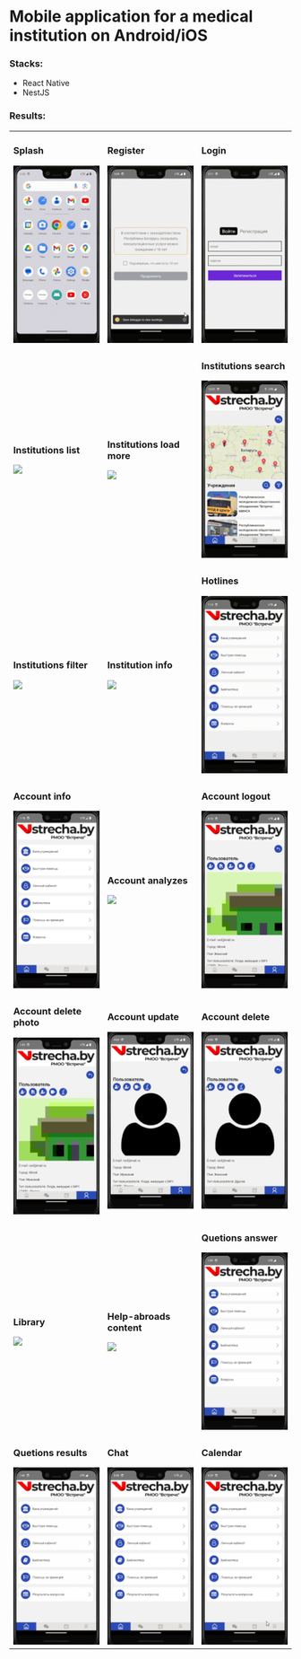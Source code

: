 <h1>Mobile application for a medical institution on Android/iOS</h1>

<h3>Stacks:</h3>
<ul>
	<li>React Native</li>
	<li>NestJS</li>
</ul>

<h3>Results:</h3>

<table>
	<tr>
		<td>
			<h3>Splash</h3>
			<img src="gif-results/start/splash-screen.gif">
		</td>
		<td>
			<h3>Register</h3>
			<img src="gif-results/start/register.gif">
		</td>
		<td>
			<h3>Login</h3>
			<img src="gif-results/start/login.gif">
		</td>
	</tr>
	<tr>
		<td>
			<h3>Institutions list</h3>
			<img src="gif-results/institutions/institutions-list.gif">
		</td>
		<td>
			<h3>Institutions load more</h3>
			<img src="gif-results/institutions/institutions-load-more.gif">
		</td>
		<td>
			<h3>Institutions search</h3>
			<img src="gif-results/institutions/institutions-search.gif">
		</td>
	</tr>
	<tr>
		<td>
			<h3>Institutions filter</h3>
			<img src="gif-results/institutions/institutions-filter.gif">
		</td>
		<td>
			<h3>Institution info</h3>
			<img src="gif-results/institutions/institution-info.gif">
		</td>
		<td>
			<h3>Hotlines</h3>
			<img src="gif-results/hotlines/hotlines.gif">
		</td>
	</tr>
	<tr>
		<td>
			<h3>Account info</h3>
			<img src="gif-results/account/account-info.gif">
		</td>
		<td>
			<h3>Account analyzes</h3>
			<img src="gif-results/account/account-analyzes.gif">
		</td>
		<td>
			<h3>Account logout</h3>
			<img src="gif-results/account/account-logout.gif">
		</td>
	</tr>
	<tr>
		<td>
			<h3>Account delete photo</h3>
			<img src="gif-results/account/account-delete-photo.gif">
		</td>
		<td>
			<h3>Account update</h3>
			<img src="gif-results/account/account-update.gif">
		</td>
		<td>
			<h3>Account delete</h3>
			<img src="gif-results/account/account-delete.gif">
		</td>
	</tr>
	<tr>
		<td>
			<h3>Library</h3>
			<img src="gif-results/library/library.gif">
		</td>
		<td>
			<h3>Help-abroads content</h3>
			<img src="gif-results/help-abroads/help-abroads.gif">
		</td>
		<td>
			<h3>Quetions answer</h3>
			<img src="gif-results/questions/quetions-answer.gif">
		</td>
	</tr>
	<tr>
		<td>
			<h3>Quetions results</h3>
			<img src="gif-results/questions/quetions-results.gif">
		</td>
		<td>
			<h3>Chat</h3>
			<img src="gif-results/chat/chat.gif">
		</td>
		<td>
			<h3>Calendar</h3>
			<img src="gif-results/calendar/calendar.gif">
		</td>
	</tr>
</table>
